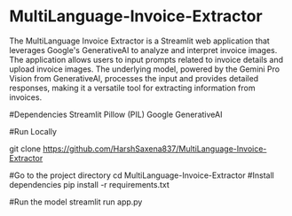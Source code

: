 # MultiLanguage-Invoice-Extractor

The MultiLanguage Invoice Extractor is a Streamlit web application that leverages Google's GenerativeAI to analyze and interpret invoice images. The application allows users to input prompts related to invoice details and upload invoice images. The underlying model, powered by the Gemini Pro Vision from GenerativeAI, processes the input and provides detailed responses, making it a versatile tool for extracting information from invoices.

#Dependencies
Streamlit
Pillow (PIL)
Google GenerativeAI

#Run Locally

git clone https://github.com/HarshSaxena837/MultiLanguage-Invoice-Extractor

#Go to the project directory
cd MultiLanguage-Invoice-Extractor
#Install dependencies
pip install -r requirements.txt

#Run the model
streamlit run app.py
